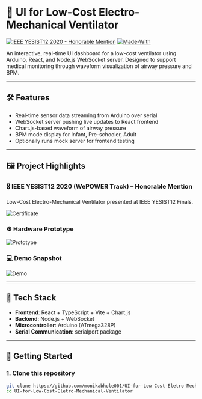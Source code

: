 # 💨 UI for Low-Cost Electro-Mechanical Ventilator

[![IEEE YESIST12 2020 - Honorable Mention](https://img.shields.io/badge/Award-IEEE%20YESIST12%202020%20Honorable%20Mention-blue)](#)
[![Made-With](https://img.shields.io/badge/Made%20With-React--TS%2C%20Arduino%2C%20Node.js-blueviolet)](#)

An interactive, real-time UI dashboard for a low-cost ventilator using Arduino, React, and Node.js WebSocket server. Designed to support medical monitoring through waveform visualization of airway pressure and BPM.

---

## 🛠️ Features

- Real-time sensor data streaming from Arduino over serial
- WebSocket server pushing live updates to React frontend
- Chart.js-based waveform of airway pressure
- BPM mode display for Infant, Pre-schooler, Adult
- Optionally runs mock server for frontend testing

---

## 🖼️ Project Highlights

### 🎖️ IEEE YESIST12 2020 (WePOWER Track) – Honorable Mention  
Low-Cost Electro-Mechanical Ventilator presented at IEEE YESIST12 Finals.

![Certificate](./Pictures/honorable%20mention.jpg)

### ⚙️ Hardware Prototype

![Prototype](./Pictures/prototype.jpg)

### 💻 Demo Snapshot

![Demo](./Pictures/demo.jpg)

---

## 🧰 Tech Stack

- **Frontend**: React + TypeScript + Vite + Chart.js
- **Backend**: Node.js + WebSocket
- **Microcontroller**: Arduino (ATmega328P)
- **Serial Communication**: serialport package

---

## 🚀 Getting Started

### 1. Clone this repository

```bash
git clone https://github.com/monikabhole001/UI-for-Low-Cost-Eletro-Mechanical-Ventilator.git
cd UI-for-Low-Cost-Eletro-Mechanical-Ventilator

